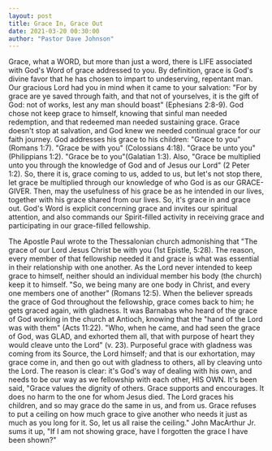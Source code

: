 ```yaml
---
layout: post
title: Grace In, Grace Out
date: 2021-03-20 00:30:00
author: "Pastor Dave Johnson"
---
```


Grace, what a WORD, but more than just a word, there is LIFE associated with God's Word of grace addressed to you. By definition, grace is God's divine favor that he has chosen to impart to undeserving, repentant man. Our gracious Lord had you in mind when it came to your salvation: "For by grace are ye saved through faith, and that not of yourselves, it is the gift of God: not of works, lest any man should boast" (Ephesians 2:8-9). God chose not keep grace to himself, knowing that sinful man needed redemption, and that redeemed man needed sustaining grace. Grace doesn't stop at salvation, and God knew we needed continual grace for our faith journey. God addresses his grace to his children: "Grace to you" (Romans 1:7). "Grace be with you" (Colossians 4:18). "Grace be unto you" (Philippians 1:2). "Grace be to you"(Galatian 1:3). Also, "Grace be multiplied unto you through the knowledge of God and of Jesus our Lord" (2 Peter 1:2). So, there it is, grace coming to us, added to us, but let's not stop there, let grace be multiplied through our knowledge of who God is as our GRACE-GIVER. Then, may the usefulness of his grace be as he intended in our lives, together with his grace shared from our lives. So, it's grace in and grace out. God's Word is explicit concerning grace and invites our spiritual attention, and also commands our Spirit-filled activity in receiving grace and participating in our grace-filled fellowship.

The Apostle Paul wrote to the Thessalonian church admonishing that "The grace of our Lord Jesus Christ be with you (1st Epistle, 5:28). The reason, every member of that fellowship needed it and grace is what was essential in their relationship with one another. As the Lord never intended to keep grace to himself, neither should an individual member his body (the church) keep it to himself. "So, we being many are one body in Christ, and every one members one of another" (Romans 12:5). When the believer spreads the grace of God throughout the fellowship, grace comes back to him; he gets graced again, with gladness. It was Barnabas who heard of the grace of God working in the church at Antioch, knowing that the "hand of the Lord was with them" (Acts 11:22). "Who, when he came, and had seen the grace of God, was GLAD, and exhorted them all, that with purpose of heart they would cleave unto the Lord" (v. 23). Purposeful grace with gladness was coming from its Source, the Lord himself; and that is our exhortation, may grace come in, and then go out with gladness to others, all by cleaving unto the Lord. The reason is clear: it's God's way of dealing with his own, and needs to be our way as we fellowship with each other, HIS OWN. It's been said, "Grace values the dignity of others. Grace supports and encourages. It does no harm to the one for whom Jesus died. The Lord graces his children, and so may grace do the same in us, and from us. Grace refuses to put a ceiling on how much grace to give another who needs it just as much as you long for it. So, let us all raise the ceiling." John MacArthur Jr. sums it up, "If I am not showing grace, have I forgotten the grace I have been shown?"
